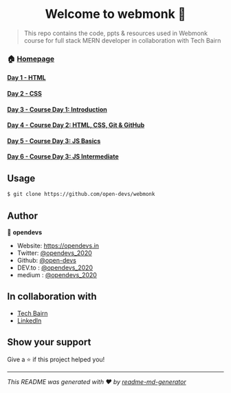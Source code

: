 <h1 align="center">Welcome to webmonk 👋</h1>

> This repo contains the code, ppts &amp; resources used in Webmonk course for full stack MERN developer in collaboration with Tech Bairn


### 🏠 [Homepage](https://github.com/open-devs/webmonk)

#### [Day 1 - HTML](https://github.com/open-devs/webmonk/tree/master/Day%201)
#### [Day 2 - CSS](https://github.com/open-devs/webmonk/tree/master/Day%202)
#### [Day 3 - Course Day 1: Introduction](https://github.com/open-devs/webmonk/tree/master/Course%20Day%201)
#### [Day 4 - Course Day 2: HTML, CSS, Git & GitHub](https://github.com/open-devs/webmonk/tree/master/Course%20Day%202)
#### [Day 5 - Course Day 3: JS Basics](https://github.com/open-devs/webmonk/tree/master/Course%20Day%203)
#### [Day 6 - Course Day 3: JS Intermediate](https://github.com/open-devs/webmonk/tree/master/Course%20Day%204)

## Usage

```sh
$ git clone https://github.com/open-devs/webmonk
```

## Author

👤 **opendevs**

* Website: https://opendevs.in
* Twitter: [@opendevs_2020](https://twitter.com/opendevs_2020)
* Github: [@open-devs](https://github.com/open-devs)
* DEV.to : [@opendevs_2020](https://dev.to/opendevs_2020)
* medium : [@opendevs_2020](https://medium.com/@opendevs_2020)

## In collaboration with 

* [Tech Bairn](https://techbairn.com/)
* [LinkedIn](https://www.linkedin.com/company/techbairn/)

## Show your support

Give a ⭐️ if this project helped you!

***
_This README was generated with ❤️ by [readme-md-generator](https://github.com/kefranabg/readme-md-generator)_
